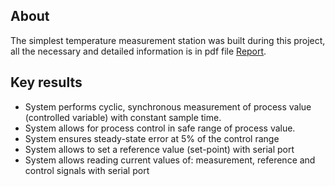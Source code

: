 ## About

The simplest temperature measurement station was built during this project, all the necessary and detailed information is in pdf file [Report](./Report.pdf).


## Key results

- System performs cyclic, synchronous measurement of process value (controlled variable) with
constant sample time.
- System allows for process control in safe range of process value.
- System ensures steady-state error at 5% of the control range
- System allows to set a reference value (set-point) with serial port
- System allows reading current values of: measurement, reference and control signals with serial
port



